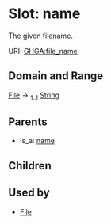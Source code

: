 
# Slot: name


The given filename.

URI: [GHGA:file_name](https://w3id.org/GHGA/file_name)


## Domain and Range

[File](File.md) &#8594;  <sub>1..1</sub> [String](types/String.md)

## Parents

 *  is_a: [name](name.md)

## Children


## Used by

 * [File](File.md)
